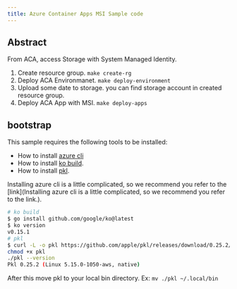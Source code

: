 ```yaml
---
title: Azure Container Apps MSI Sample code
---
```


## Abstract

From ACA, access Storage with System Managed Identity.

1. Create resource group. `make create-rg`
2. Deploy ACA Environmanet. `make deploy-environment`
3. Upload some date to storage. you can find storage account in created resource group.
4. Deploy ACA App with MSI. `make deploy-apps`


## bootstrap

This sample requires the following tools to be installed:

- How to install [azure cli](https://learn.microsoft.com/en-us/cli/azure/install-azure-cli-linux?pivots=apt)
- How to install [ko build](https://ko.build/install/).
- How to install [pkl](https://pkl-lang.org/main/current/pkl-cli/index.html#installation).

Installing azure cli is a little complicated, so we recommend you refer to the [link](Installing azure cli is a little complicated, so we recommend you refer to the link.).

```sh
# ko build
$ go install github.com/google/ko@latest
$ ko version
v0.15.1
# pkl
$ curl -L -o pkl https://github.com/apple/pkl/releases/download/0.25.2/pkl-linux-amd64
chmod +x pkl
./pkl --version
Pkl 0.25.2 (Linux 5.15.0-1050-aws, native)
```

After this move pkl to your local bin directory. Ex: `mv ./pkl ~/.local/bin`





